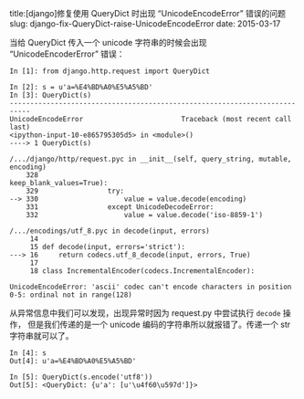 title:[django]修复使用 QueryDict 时出现 “UnicodeEncodeError” 错误的问题
slug: django-fix-QueryDict-raise-UnicodeEncodeError
date: 2015-03-17

当给 QueryDict 传入一个 unicode 字符串的时候会出现 “UnicodeEncoderError” 错误：

    In [1]: from django.http.request import QueryDict

    In [2]: s = u'a=%E4%BD%A0%E5%A5%BD'
    In [3]: QueryDict(s)
    ---------------------------------------------------------------------------
    UnicodeEncodeError                        Traceback (most recent call last)
    <ipython-input-10-e865795305d5> in <module>()
    ----> 1 QueryDict(s)

    /.../django/http/request.pyc in __init__(self, query_string, mutable, encoding)
        328                                         keep_blank_values=True):
        329                 try:
    --> 330                     value = value.decode(encoding)
        331                 except UnicodeDecodeError:
        332                     value = value.decode('iso-8859-1')

    /.../encodings/utf_8.pyc in decode(input, errors)
         14 
         15 def decode(input, errors='strict'):
    ---> 16     return codecs.utf_8_decode(input, errors, True)
         17 
         18 class IncrementalEncoder(codecs.IncrementalEncoder):

    UnicodeEncodeError: 'ascii' codec can't encode characters in position 0-5: ordinal not in range(128)

从异常信息中我们可以发现，出现异常时因为 request.py 中尝试执行 `decode` 操作，
但是我们传递的是一个 unicode 编码的字符串所以就报错了。传递一个 str 字符串就可以了。

    In [4]: s
    Out[4]: u'a=%E4%BD%A0%E5%A5%BD'

    In [5]: QueryDict(s.encode('utf8'))
    Out[5]: <QueryDict: {u'a': [u'\u4f60\u597d']}>